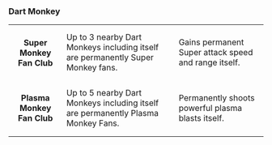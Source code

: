### Dart Monkey


<table>
   <tr>
    <td align='center'>
       <h4>Super Monkey Fan Club</h4>
    </td>
    <td>
       Up to 3 nearby Dart Monkeys including itself are permanently Super Monkey fans.
    </td>
    <td>
       Gains permanent Super attack speed and range itself.
    </td>
</tr><tr>
    <td align='center'>
       <h4>Plasma Monkey Fan Club</h4>
    </td>
    <td>
       Up to 5 nearby Dart Monkeys including itself are permanently Plasma Monkey Fans.
    </td>
    <td>
       Permanently shoots powerful plasma blasts itself.
    </td>
</tr>
</table>